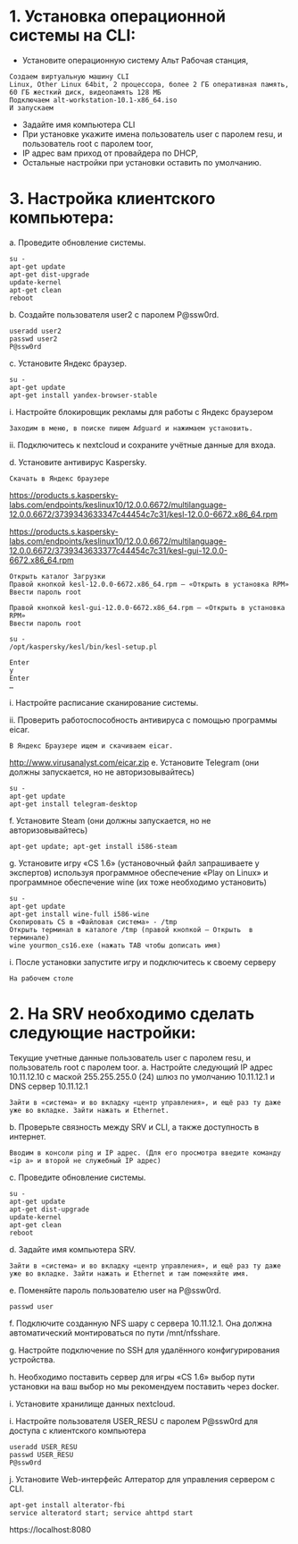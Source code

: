 # 1.	Установка операционной системы на CLI: 
* Установите операционную систему Альт Рабочая станция,
```
Создаем виртуальную машину CLI 
Linux, Other Linux 64bit, 2 процессора, более 2 ГБ оперативная память, 60 ГБ жесткий диск, видеопамять 128 МБ
Подключаем alt-workstation-10.1-x86_64.iso
И запускаем
```
* Задайте имя компьютера CLI
* При установке укажите имена пользователь user с паролем resu, и пользователь root с паролем toor,
* IP адрес вам приход от провайдера по DHCP,
* Остальные настройки при установки оставить по умолчанию.

# 3.	Настройка клиентского компьютера:
a.	Проведите обновление системы.
```
su -
apt-get update
apt-get dist-upgrade
update-kernel
apt-get clean
reboot
```

b.	Создайте пользователя user2 с паролем P@ssw0rd.
```
useradd user2
passwd user2
P@ssw0rd
```
c.	Установите Яндекс браузер.
```
su -
apt-get update
apt-get install yandex-browser-stable
```
i.	Настройте блокировщик рекламы для работы с Яндекс браузером
```
Заходим в меню, в поиске пишем Adguard и нажимаем установить.
```
ii.	Подключитесь к nextcloud и сохраните учётные данные для входа.

d.	Установите антивирус Kaspersky.
```
Скачать в Яндекс браузере
```
https://products.s.kaspersky-labs.com/endpoints/keslinux10/12.0.0.6672/multilanguage-12.0.0.6672/3739343633347c44454c7c31/kesl-12.0.0-6672.x86_64.rpm

https://products.s.kaspersky-labs.com/endpoints/keslinux10/12.0.0.6672/multilanguage-12.0.0.6672/3739343633377c44454c7c31/kesl-gui-12.0.0-6672.x86_64.rpm
```
Открыть каталог Загрузки 
Правой кнопкой kesl-12.0.0-6672.x86_64.rpm – «Открыть в установка RPM»
Ввести пароль root

Правой кнопкой kesl-gui-12.0.0-6672.x86_64.rpm – «Открыть в установка RPM»
Ввести пароль root

su -
/opt/kaspersky/kesl/bin/kesl-setup.pl

Enter
y
Enter
…
```
i.	Настройте расписание сканирование системы.

ii.	Проверить работоспособность антивируса с помощью программы eicar.
```
В Яндекс Браузере ищем и скачиваем eicar.
```
http://www.virusanalyst.com/eicar.zip
e.	Установите Telegram (они должны запускается, но не авторизовывайтесь)
```
su -
apt-get update
apt-get install telegram-desktop
```
f.	Установите Steam (они должны запускается, но не авторизовывайтесь)
```
apt-get update; apt-get install i586-steam
```
g.	Установите игру «CS 1.6» (установочный файл запрашиваете у экспертов) используя программное обеспечение «Play on Linux» и программное обеспечение wine (их тоже необходимо установить)
```
su -
apt-get update
apt-get install wine-full i586-wine
Скопировать CS в «Файловая система» - /tmp
Открыть терминал в каталоге /tmp (правой кнопкой – Открыть  в терминале)
wine yourmon_cs16.exe (нажать TAB чтобы дописать имя)
```
i.	После установки запустите игру и подключитесь к своему серверу 
```
На рабочем столе
```
# 2.	На SRV необходимо сделать следующие настройки: 
Текущие учетные данные пользователь user с паролем resu, и пользователь root с паролем toor.
a.	Настройте следующий IP адрес 10.11.12.10 с маской 255.255.255.0 (24) шлюз по умолчанию 10.11.12.1 и DNS сервер 10.11.12.1
```
Зайти в «система» и во вкладку «центр управления», и ещё раз ту даже уже во вкладке. Зайти нажать и Ethernet. 
```
b.	Проверьте связность между SRV и CLI, а также доступность в интернет.
```
Вводим в консоли ping и IP адрес. (Для его просмотра введите команду   «ip a» и второй не служебный IP адрес)    
```
c.	Проведите обновление системы.
```
su -
apt-get update
apt-get dist-upgrade
update-kernel
apt-get clean
reboot
```
d.	Задайте имя компьютера SRV. 
```
Зайти в «система» и во вкладку «центр управления», и ещё раз ту даже уже во вкладке. Зайти нажать и Ethernet и там поменяйте имя.
```
e.	Поменяйте пароль пользователю user на P@ssw0rd.
```
passwd user
```
f.	Подключите созданную NFS шару с сервера 10.11.12.1. Она должна автоматический монтироваться по пути /mnt/nfsshare.

g.	Настройте подключение по SSH для удалённого конфигурирования устройства.

h.	Необходимо поставить сервер для игры «CS 1.6» выбор пути установки на ваш выбор но мы рекомендуем поставить через docker.

i.	Установите хранилище данных nextcloud.

i.	Настройте пользователя USER_RESU с паролем P@ssw0rd для доступа с клиентского компьютера
```
useradd USER_RESU
passwd USER_RESU
P@ssw0rd
```
j.	Установите Web-интерфейс Алтератор для управления сервером с CLI.
```
apt-get install alterator-fbi
service alteratord start; service ahttpd start
```
https://localhost:8080

